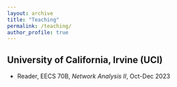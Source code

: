 ```yaml
---
layout: archive
title: "Teaching"
permalink: /teaching/
author_profile: true
---
```


## University of California, Irvine (UCI)
- Reader, EECS 70B, *Network Analysis II*, Oct-Dec 2023
